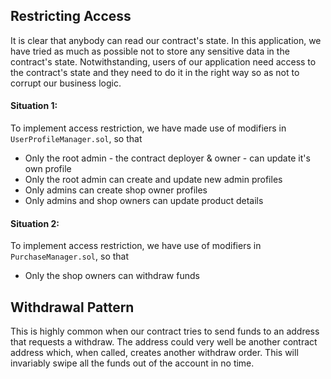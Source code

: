 ## Restricting Access
It is clear that anybody can read our contract's state. In this application, we have tried as much as possible not to store any sensitive data in the contract's state. Notwithstanding, users of our application need access to the contract's state and they need to do it in the right way so as not to corrupt our business logic.

#### Situation 1:

To implement access restriction, we have made use of modifiers in `UserProfileManager.sol`, so that

  - Only the root admin - the contract deployer & owner - can update it's own profile
  - Only the root admin can create and update new admin profiles
  - Only admins can create shop owner profiles
  - Only admins and shop owners can update product details

#### Situation 2:

To implement access restriction, we have use of modifiers in `PurchaseManager.sol`, so that

  - Only the shop owners can withdraw funds

## Withdrawal Pattern
This is highly common when our contract tries to send funds to an address that requests a withdraw. The address could very well be another contract address which, when called, creates another withdraw order. This will invariably swipe all the funds out of the account in no time. 
